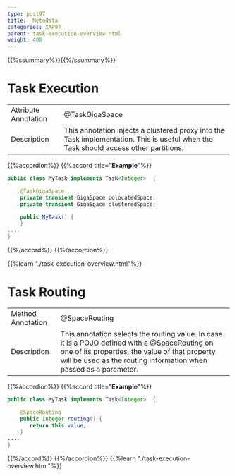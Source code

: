 ```yaml
---
type: post97
title:  Metadata
categories: XAP97
parent: task-execution-overview.html
weight: 400
---
```


{{%ssummary%}}{{%/ssummary%}}


# Task Execution

|                   |                       |
|-------------------|-----------------------|
|Attribute Annotation|@TaskGigaSpace   |
|Description         | This annotation injects a clustered proxy into the Task implementation. This is useful when the Task should access other partitions.   |


{{%accordion%}}
{{%accord title="**Example**"%}}

```java
public class MyTask implements Task<Integer>  {

    @TaskGigaSpace
    private transient GigaSpace colocatedSpace;
    private transient GigaSpace clusteredSpace;

    public MyTask() {
    }
....
}
```
{{%/accord%}}
{{%/accordion%}}

{{%learn "./task-execution-overview.html"%}}


# Task Routing

|                   |                       |
|-------------------|-----------------------|
|Method Annotation|@SpaceRouting  |
|Description         | This annotation selects the routing value. In case it is a POJO defined with a @SpaceRouting on one of its properties, the value of that property will be used as the routing information when passed as a parameter.   |


{{%accordion%}}
{{%accord title="**Example**"%}}

```java
public class MyTask implements Task<Integer>  {

    @SpaceRouting
    public Integer routing() {
       return this.value;
    }
....
}
```
{{%/accord%}}
{{%/accordion%}}
{{%learn "./task-execution-overview.html"%}}
